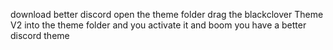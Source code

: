 download better discord 
open the theme folder
drag the blackclover Theme V2 into the theme folder and you activate it
and boom you have a better discord theme
